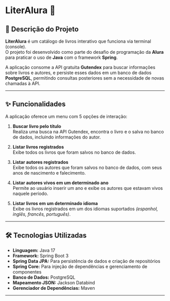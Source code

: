 # LiterAlura 📖

## 📝 Descrição do Projeto
**LiterAlura** é um catálogo de livros interativo que funciona via terminal (console).  
O projeto foi desenvolvido como parte do desafio de programação da **Alura** para praticar o uso de **Java** com o framework **Spring**.  

A aplicação consome a API gratuita **Gutendex** para buscar informações sobre livros e autores, e persiste esses dados em um banco de dados **PostgreSQL**, permitindo consultas posteriores sem a necessidade de novas chamadas à API.

---

## ✨ Funcionalidades
A aplicação oferece um menu com 5 opções de interação:

1. **Buscar livro pelo título**  
   Realiza uma busca na API Gutendex, encontra o livro e o salva no banco de dados, incluindo informações do autor.

2. **Listar livros registrados**  
   Exibe todos os livros que foram salvos no banco de dados.

3. **Listar autores registrados**  
   Exibe todos os autores que foram salvos no banco de dados, com seus anos de nascimento e falecimento.

4. **Listar autores vivos em um determinado ano**  
   Permite ao usuário inserir um ano e exibe os autores que estavam vivos naquele período.

5. **Listar livros em um determinado idioma**  
   Exibe os livros registrados em um dos idiomas suportados *(espanhol, inglês, francês, português)*.

---

## 🛠️ Tecnologias Utilizadas
- **Linguagem:** Java 17  
- **Framework:** Spring Boot 3  
- **Spring Data JPA:** Para persistência de dados e criação de repositórios  
- **Spring Core:** Para injeção de dependências e gerenciamento de componentes  
- **Banco de Dados:** PostgreSQL  
- **Mapeamento JSON:** Jackson Databind  
- **Gerenciador de Dependências:** Maven  

---

